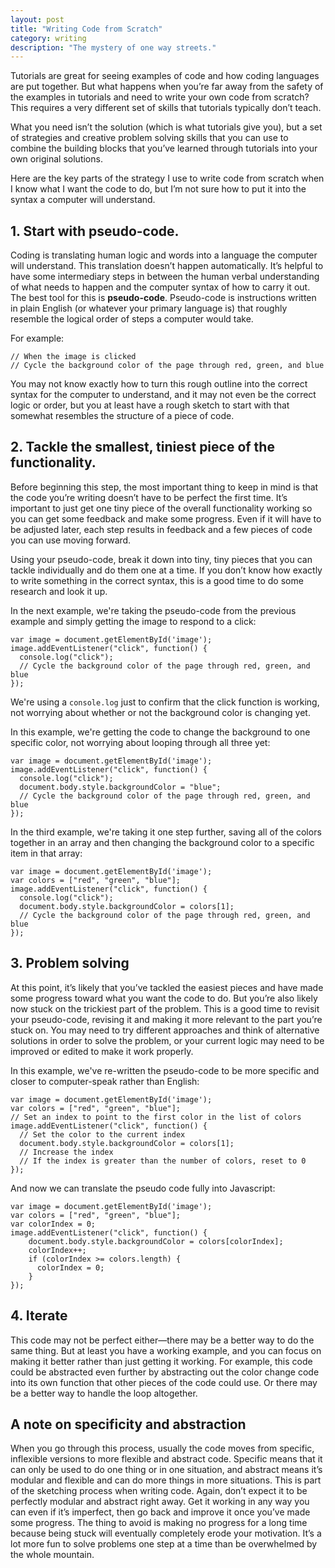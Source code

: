 ```yaml
---
layout: post
title: "Writing Code from Scratch"
category: writing
description: "The mystery of one way streets."
---
```


Tutorials are great for seeing examples of code and how coding languages are put together. But what happens when you’re far away from the safety of the examples in tutorials and need to write your own code from scratch? This requires a very different set of skills that tutorials typically don’t teach.

What you need isn’t the solution (which is what tutorials give you), but a set of strategies and creative problem solving skills that you can use to combine the building blocks that you’ve learned through tutorials into your own original solutions.

Here are the key parts of the strategy I use to write code from scratch when I know what I want the code to do, but I’m not sure how to put it into the syntax a computer will understand.

## 1. Start with pseudo-code.

Coding is translating human logic and words into a language the computer will understand. This translation doesn’t happen automatically. It’s helpful to have some intermediary steps in between the human verbal understanding of what needs to happen and the computer syntax of how to carry it out. The best tool for this is **pseudo-code**. Pseudo-code is instructions written in plain English (or whatever your primary language is) that roughly resemble the logical order of steps a computer would take.

For example:

```
// When the image is clicked
// Cycle the background color of the page through red, green, and blue
```

You may not know exactly how to turn this rough outline into the correct syntax for the computer to understand, and it may not even be the correct logic or order, but you at least have a rough sketch to start with that somewhat resembles the structure of a piece of code.

## 2. Tackle the smallest, tiniest piece of the functionality.

Before beginning this step, the most important thing to keep in mind is that the code you’re writing doesn’t have to be perfect the first time. It’s important to just get one tiny piece of the overall functionality working so you can get some feedback and make some progress. Even if it will have to be adjusted later, each step results in feedback and a few pieces of code you can use moving forward.

Using your pseudo-code, break it down into tiny, tiny pieces that you can tackle individually and do them one at a time. If you don’t know how exactly to write something in the correct syntax, this is a good time to do some research and look it up.

In the next example, we're taking the pseudo-code from the previous example and simply getting the image to respond to a click:

```
var image = document.getElementById('image');
image.addEventListener("click", function() {
  console.log("click");
  // Cycle the background color of the page through red, green, and blue
});
```

We're using a `console.log` just to confirm that the click function is working, not worrying about whether or not the background color is changing yet.

In this example, we're getting the code to change the background to one specific color, not worrying about looping through all three yet:

```
var image = document.getElementById('image');
image.addEventListener("click", function() {
  console.log("click");
  document.body.style.backgroundColor = "blue";
  // Cycle the background color of the page through red, green, and blue
});
```

In the third example, we're taking it one step further, saving all of the colors together in an array and then changing the background color to a specific item in that array:

```
var image = document.getElementById('image');
var colors = ["red", "green", "blue"];
image.addEventListener("click", function() {
  console.log("click");
  document.body.style.backgroundColor = colors[1];
  // Cycle the background color of the page through red, green, and blue
});
```


## 3. Problem solving

At this point, it’s likely that you’ve tackled the easiest pieces and have made some progress toward what you want the code to do. But you’re also likely now stuck on the trickiest part of the problem. This is a good time to revisit your pseudo-code, revising it and making it more relevant to the part you’re stuck on. You may need to try different approaches and think of alternative solutions in order to solve the problem, or your current logic may need to be improved or edited to make it work properly.

In this example, we've re-written the pseudo-code to be more specific and closer to computer-speak rather than English:

```
var image = document.getElementById('image');
var colors = ["red", "green", "blue"];
// Set an index to point to the first color in the list of colors
image.addEventListener("click", function() {
  // Set the color to the current index
  document.body.style.backgroundColor = colors[1];
  // Increase the index
  // If the index is greater than the number of colors, reset to 0
});
```

And now we can translate the pseudo code fully into Javascript:

```
var image = document.getElementById('image');
var colors = ["red", "green", "blue"];
var colorIndex = 0;
image.addEventListener("click", function() {
    document.body.style.backgroundColor = colors[colorIndex];
    colorIndex++;
    if (colorIndex >= colors.length) {
      colorIndex = 0;
    }
});
```

## 4. Iterate

This code may not be perfect either—there may be a better way to do the same thing. But at least you have a working example, and you can focus on making it better rather than just getting it working. For example, this code could be abstracted even further by abstracting out the color change code into its own function that other pieces of the code could use. Or there may be a better way to handle the loop altogether.

## A note on specificity and abstraction

When you go through this process, usually the code moves from specific, inflexible versions to more flexible and abstract code. Specific means that it can only be used to do one thing or in one situation, and abstract means it’s modular and flexible and can do more things in more situations. This is part of the sketching process when writing code. Again, don’t expect it to be perfectly modular and abstract right away. Get it working in any way you can even if it’s imperfect, then go back and improve it once you’ve made some progress. The thing to avoid is making no progress for a long time because being stuck will eventually completely erode your motivation. It’s a lot more fun to solve problems one step at a time than be overwhelmed by the whole mountain.
